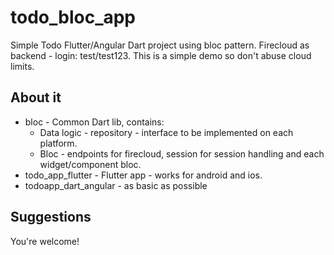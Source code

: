 # todo_bloc_app
Simple Todo Flutter/Angular Dart project using bloc pattern. Firecloud as backend - login: test/test123.
This is a simple demo so don't abuse cloud limits.

## About it

 * bloc - Common Dart lib, contains: 
    - Data logic - repository - interface to be implemented on each platform. 
    - Bloc - endpoints for firecloud, session for session handling and each widget/component bloc.
  * todo_app_flutter - Flutter app - works for android and ios.
  * todoapp_dart_angular - as basic as possible
  
## Suggestions
You're welcome!
 
